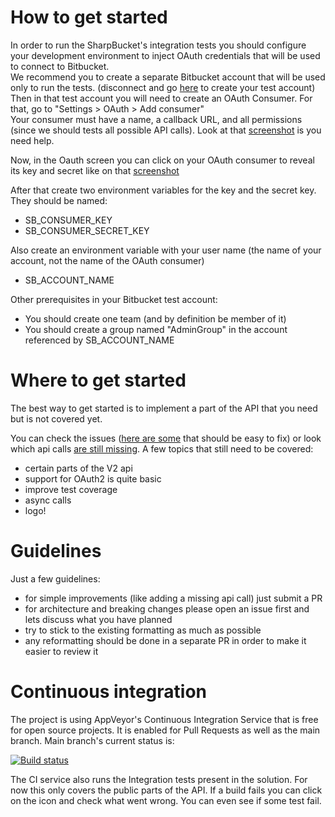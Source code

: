 # How to get started

In order to run the SharpBucket's integration tests you should configure your development environment to inject OAuth credentials that will be used to connect to Bitbucket.  
We recommend you to create a separate Bitbucket account that will be used only to run the tests. (disconnect and go [here](https://bitbucket.org/account/signup/) to create your test account)  
Then in that test account you will need to create an OAuth Consumer. For that, go to "Settings > OAuth > Add consumer"  
Your consumer must have a name, a callback URL, and all permissions (since we should tests all possible API calls). Look at that [screenshot](./Assets/OauthConsumerConfig.png) is you need help.

Now, in the Oauth screen you can click on your OAuth consumer to reveal its key and secret like on that [screenshot](./Assets/OauthConsumerKeyAndSecret.png)

After that create two environment variables for the key and the secret key. They should be named:
- SB_CONSUMER_KEY
- SB_CONSUMER_SECRET_KEY

Also create an environment variable with your user name (the name of your account, not the name of the OAuth consumer)
- SB_ACCOUNT_NAME

Other prerequisites in your Bitbucket test account:
- You should create one team (and by definition be member of it)
- You should create a group named "AdminGroup" in the account referenced by SB_ACCOUNT_NAME

# Where to get started

The best way to get started is to implement a part of the API that you need but is not covered yet. 

You can check the issues ([here are some](https://github.com/MitjaBezensek/SharpBucket/labels/easy-fix) that should be easy to fix) or look which api calls [are still missing](https://github.com/MitjaBezensek/SharpBucket/blob/master/Coverage.md). A few topics that still need to be covered:
- certain parts of the V2 api
- support for OAuth2 is quite basic
- improve test coverage
- async calls
- logo!

# Guidelines

Just a few guidelines:
- for simple improvements (like adding a missing api call) just submit a PR 
- for architecture and breaking changes please open an issue first and lets discuss what you have planned
- try to stick to the existing formatting as much as possible
- any reformatting should be done in a separate PR in order to make it easier to review it

# Continuous integration

The project is using AppVeyor's Continuous Integration Service that is free for open source projects. It is enabled for Pull Requests as well as the main branch. Main branch's current status is:

[![Build status](https://ci.appveyor.com/api/projects/status/jtlni3j2fq3j6pxy/branch/master)](https://ci.appveyor.com/project/MitjaBezenek/sharpbucket/branch/master)

The CI service also runs the Integration tests present in the solution. For now this only covers the public parts of the API. If a build fails you can click on the icon and check what went wrong. You can even see if some test fail.
